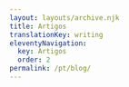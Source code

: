 ```yaml
---
layout: layouts/archive.njk
title: Artigos
translationKey: writing
eleventyNavigation:
  key: Artigos
  order: 2
permalink: /pt/blog/
---
```

